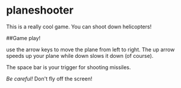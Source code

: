 # planeshooter

This is a really cool game.  You can shoot down helicopters!

##Game play!

use the arrow keys to move the plane from left to right.  The up arrow speeds up your plane while down slows it down (of course).

The space bar is your trigger for shooting missiles.

*Be careful!*  Don't fly off the screen!